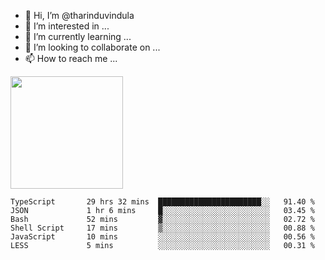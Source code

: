 - 👋 Hi, I’m @tharinduvindula
- 👀 I’m interested in ...
- 🌱 I’m currently learning ...
- 💞️ I’m looking to collaborate on ...
- 📫 How to reach me ...

<!---
tharinduvindula/tharinduvindula is a ✨ special ✨ repository because its `README.md` (this file) appears on your GitHub profile.
You can click the Preview link to take a look at your changes.
--->

<img height="180em" src="https://github-readme-stats.vercel.app/api?username=tharinduvindula&show_icons=true&hide_border=false&&count_private=true&include_all_commits=true" />


<!--START_SECTION:waka-->

```text
TypeScript       29 hrs 32 mins  ███████████████████████░░   91.40 %
JSON             1 hr 6 mins     █░░░░░░░░░░░░░░░░░░░░░░░░   03.45 %
Bash             52 mins         ▓░░░░░░░░░░░░░░░░░░░░░░░░   02.72 %
Shell Script     17 mins         ▒░░░░░░░░░░░░░░░░░░░░░░░░   00.88 %
JavaScript       10 mins         ░░░░░░░░░░░░░░░░░░░░░░░░░   00.56 %
LESS             5 mins          ░░░░░░░░░░░░░░░░░░░░░░░░░   00.31 %
```

<!--END_SECTION:waka-->
